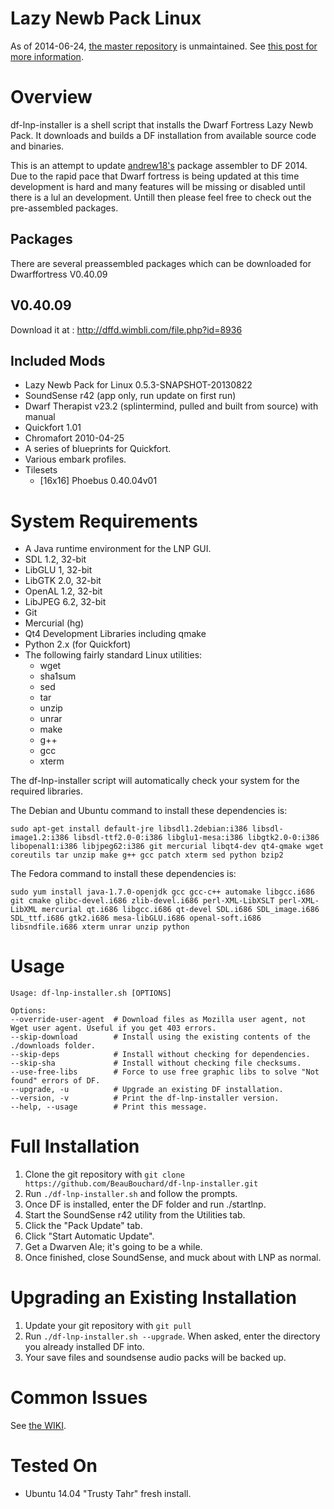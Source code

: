 Lazy Newb Pack Linux
====================
As of 2014-06-24, [the master repository](https://github.com/andrewd18/df-lnp-installer) is unmaintained. See [this post for more
information](http://www.bay12forums.com/smf/index.php?topic=130792.msg5403952#msg5403952). 

Overview
========

df-lnp-installer is a shell script that installs the Dwarf Fortress Lazy Newb Pack. It downloads and builds a DF installation from available source code and binaries. 

This is an attempt to update [andrew18's](https://github.com/andrewd18/) package assembler to DF 2014. Due to the rapid pace that Dwarf fortress is being updated at this time development is hard and many features will be missing or disabled until there is a lul an development. Untill then please feel free to check out the pre-assembled packages. 


Packages
-------------

There are several preassembled packages which can be downloaded for Dwarffortress V0.40.09

V0.40.09
-------------

Download it at : http://dffd.wimbli.com/file.php?id=8936




Included Mods
-------------

* Lazy Newb Pack for Linux 0.5.3-SNAPSHOT-20130822
* SoundSense r42 (app only, run update on first run)
* Dwarf Therapist v23.2 (splintermind, pulled and built from source) with manual
* Quickfort 1.01
* Chromafort 2010-04-25
* A series of blueprints for Quickfort.
* Various embark profiles.
* Tilesets
  - [16x16] Phoebus 0.40.04v01


System Requirements
===================

* A Java runtime environment for the LNP GUI.
* SDL 1.2, 32-bit
* LibGLU 1, 32-bit
* LibGTK 2.0, 32-bit
* OpenAL 1.2, 32-bit
* LibJPEG 6.2, 32-bit
* Git
* Mercurial (hg)
* Qt4 Development Libraries including qmake
* Python 2.x (for Quickfort)
* The following fairly standard Linux utilities:
  - wget
  - sha1sum
  - sed
  - tar
  - unzip
  - unrar
  - make
  - g++
  - gcc
  - xterm

The df-lnp-installer script will automatically check your system for the required libraries.

The Debian and Ubuntu command to install these dependencies is:
```
sudo apt-get install default-jre libsdl1.2debian:i386 libsdl-image1.2:i386 libsdl-ttf2.0-0:i386 libglu1-mesa:i386 libgtk2.0-0:i386 libopenal1:i386 libjpeg62:i386 git mercurial libqt4-dev qt4-qmake wget coreutils tar unzip make g++ gcc patch xterm sed python bzip2
```

The Fedora command to install these dependencies is:
```
sudo yum install java-1.7.0-openjdk gcc gcc-c++ automake libgcc.i686 git cmake glibc-devel.i686 zlib-devel.i686 perl-XML-LibXSLT perl-XML-LibXML mercurial qt.i686 libgcc.i686 qt-devel SDL.i686 SDL_image.i686 SDL_ttf.i686 gtk2.i686 mesa-libGLU.i686 openal-soft.i686 libsndfile.i686 xterm unrar unzip python
```

Usage
=====

```
Usage: df-lnp-installer.sh [OPTIONS]

Options:
--override-user-agent  # Download files as Mozilla user agent, not Wget user agent. Useful if you get 403 errors.
--skip-download        # Install using the existing contents of the ./downloads folder.
--skip-deps            # Install without checking for dependencies.
--skip-sha             # Install without checking file checksums.
--use-free-libs        # Force to use free graphic libs to solve "Not found" errors of DF.
--upgrade, -u          # Upgrade an existing DF installation.
--version, -v          # Print the df-lnp-installer version.
--help, --usage        # Print this message.
```

Full Installation
=================

1. Clone the git repository with `git clone https://github.com/BeauBouchard/df-lnp-installer.git`
2. Run `./df-lnp-installer.sh` and follow the prompts.
3. Once DF is installed, enter the DF folder and run ./startlnp.
4. Start the SoundSense r42 utility from the Utilities tab.
5. Click the "Pack Update" tab.
6. Click "Start Automatic Update".
7. Get a Dwarven Ale; it's going to be a while.
8. Once finished, close SoundSense, and muck about with LNP as normal.

Upgrading an Existing Installation
==================================

1. Update your git repository with `git pull`
2. Run `./df-lnp-installer.sh --upgrade`. When asked, enter the directory you already installed DF into.
3. Your save files and soundsense audio packs will be backed up.

Common Issues
=============
See [the WIKI](https://github.com/andrewd18/df-lnp-installer/wiki).


Tested On
=========

* Ubuntu 14.04 "Trusty Tahr"      fresh install.
